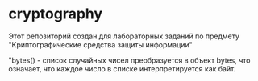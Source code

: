 # cryptography
Этот репозиторий создан для лабораторных заданий по предмету "Криптографические средства защиты информации"

"bytes() - список случайных чисел преобразуется в объект bytes, что означает, что каждое число в списке интерпретируется как байт.